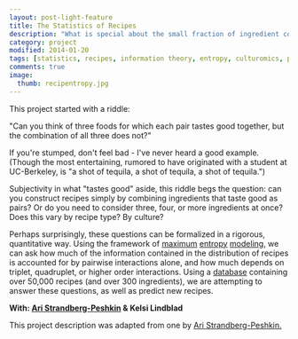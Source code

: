 ```yaml
---
layout: post-light-feature
title: The Statistics of Recipes
description: "What is special about the small fraction of ingredient combinations that we use as recipes?"
category: project
modified: 2014-01-20
tags: [statistics, recipes, information theory, entropy, culturomics, projects]
comments: true
image:
  thumb: recipentropy.jpg
---
```


This project started with a riddle:

"Can you think of three foods for which each pair tastes good together, but the combination of all three does not?"

If you're stumped, don't feel bad - I've never heard a good example. (Though the most entertaining, rumored to have originated with a student at UC-Berkeley, is "a shot of tequila, a shot of tequila, a shot of tequila.")

Subjectivity in what "tastes good" aside, this riddle begs the question: can you construct recipes simply by combining ingredients that taste good as pairs? Or do you need to consider three, four, or more ingredients at once? Does this vary by recipe type? By culture?

Perhaps surprisingly, these questions can be formalized in a rigorous, quantitative way. Using the framework of [maximum](http://www.nature.com/nature/journal/v440/n7087/full/nature04701.html) [entropy](http://www.princeton.edu/~wbialek/rome/lecture3.htm) [modeling](http://en.wikipedia.org/wiki/Principle_of_maximum_entropy), we can ask how much of the information contained in the distribution of recipes is accounted for by pairwise interactions alone, and how much depends on triplet, quadruplet, or higher order interactions. Using a [database](http://www.nature.com/srep/2011/111215/srep00196/full/srep00196.html#supplementary-information) containing over 50,000 recipes (and over 300 ingredients), we are attempting to answer these questions, as well as predict new recipes.

<strong>With: [Ari Strandberg-Peshkin](https://sites.google.com/site/arianasp/home) & Kelsi Lindblad</strong>

This project description was adapted from one by [Ari Strandberg-Peshkin.](https://sites.google.com/site/arianasp/projects/recipentropy)
